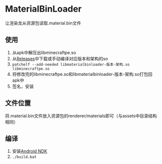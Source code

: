 # MaterialBinLoader
让渲染龙从资源包读取.material.bin文件

## 使用
1. 从apk中解压出libminecraftpe.so
2. 从[Releases](https://github.com/ddf8196/MaterialBinLoader/releases/latest)中下载或手动编译对应版本和架构的so
3. `patchelf --add-needed libmaterialbinloader-版本-架构.so libminecraftpe.so`
4. 将修改完的libminecraftpe.so和libmaterialbinloader-版本-架构.so打包回apk中
5. 签名，安装

## 文件位置
将.material.bin文件放入资源包的renderer/materials即可（与assets中目录结构相同）

## 编译
1. 安装[Android NDK](https://developer.android.google.cn/ndk/downloads/index.html)
2. `./build.bat`
